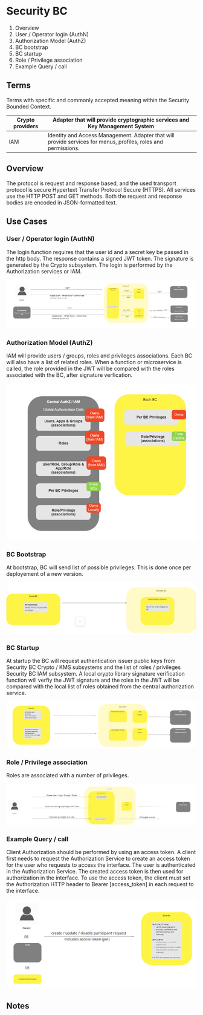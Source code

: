 # Security BC

1. Overview
2. User / Operator login (AuthN)
3. Authorization Model (AuthZ)
4. BC bootstrap 
5. BC startup
6. Role / Privilege association
7. Example Query / call


## Terms

Terms with specific and commonly accepted meaning within the Security Bounded Context.

| Crypto providers | Adapter that will provide cryptographic services and Key Management System |
|---|---|
| IAM | Identity and Access Management. Adapter that will provide services for menus, profiles, roles and permissions.  |


## Overview

The protocol is request and response based, and the used transport protocol is secure Hypertext Transfer Protocol Secure (HTTPS). All services use the HTTP POST and GET methods. Both the request and response bodies are encoded in JSON-formatted text.


## Use Cases

### User / Operator login (AuthN)

The login function requires that the user id and a secret key be passed in the http body. The response contains a signed JWT token. The signature is generated by the Crypto subsystem. The login is performed by the Authorization services or IAM.

![Use Case - Example REPLACE ME](./assets/securityBCv0.3.png)

### Authorization Model (AuthZ)

IAM will provide users / groups, roles and privileges associations. Each BC will also have a list of related roles. When a function or microservice
is called, the role provided in the JWT will be compared with the roles associated with the BC, after signature verfication. 

![Use Case - Example REPLACE ME](./assets/securityBCv0.8.png)

### BC Bootstrap 

At bootstrap, BC will send list of possible privileges. This is done once per deployement of a new version.

![Use Case - Example REPLACE ME](./assets/securityBCv0.4.png)

### BC Startup 

At startup the BC will request authentication issuer public keys from Security BC Crypto / KMS subsystems and the list of roles / privileges Security BC IAM subsystem. A local crypto library signature verification function will verfiy the JWT signature and the roles in the JWT will be compared with the local list of roles obtained from the central authorization service. 


![Use Case - Example REPLACE ME](./assets/SecurityBCStartUp.png)

### Role / Privilege association 

Roles are associated with a number of privileges.

![Use Case - Example REPLACE ME](./assets/securityBCv0.6.png)

### Example Query / call 

Client Authorization should be performed by using an access token. A client first needs to request the Authorization Service to create an access token for the user who requests to access the interface. The user is authenticated in the Authorization Service. The created access token is then used for authorization in the interface. 
To use the access token, the client must set the Authorization HTTP header to Bearer [access_token] in each request to the interface.

![Use Case - Example REPLACE ME](./assets/securityBCv0.7.png)
        


<!-- Footnotes themselves at the bottom. -->
## Notes

[^1]: Common Interfaces: [Mojaloop Common Interface List](../../commonInterfaces.md)

